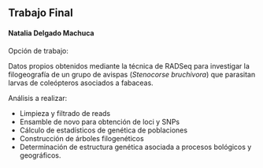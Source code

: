 ## Trabajo Final 

#### Natalia Delgado Machuca

Opción de trabajo:  

Datos propios obtenidos mediante la técnica de RADSeq para investigar la filogeografía de un grupo de avispas (*Stenocorse bruchivora*) que parasitan larvas de coleópteros asociados a fabaceas. 

Análisis a realizar:
  
+ Limpieza y filtrado de reads   
+ Ensamble de novo para obtención de loci y SNPs  
+ Cálculo de estadísticos de genética de poblaciones 
+ Construcción de árboles filogenéticos 
+ Determinación de estructura genética asociada a procesos bológicos y geográficos.

